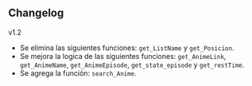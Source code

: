 ## Changelog

v1.2

* Se elimina las siguientes funciones: ``get_ListName`` y ``get_Posicion``.
* Se mejora la logica de las siguientes funciones: ``get_AnimeLink``, ``get_AnimeName``, ``get_AnimeEpisode``, ``get_state_episode`` y ``get_restTime``.
* Se agrega la función: ``search_Anime``.
